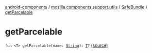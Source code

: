 [android-components](../../index.md) / [mozilla.components.support.utils](../index.md) / [SafeBundle](index.md) / [getParcelable](./get-parcelable.md)

# getParcelable

`fun <T> getParcelable(name: `[`String`](https://kotlinlang.org/api/latest/jvm/stdlib/kotlin/-string/index.html)`): `[`T`](get-parcelable.md#T)`?` [(source)](https://github.com/mozilla-mobile/android-components/blob/master/components/support/utils/src/main/java/mozilla/components/support/utils/SafeBundle.kt#L34)